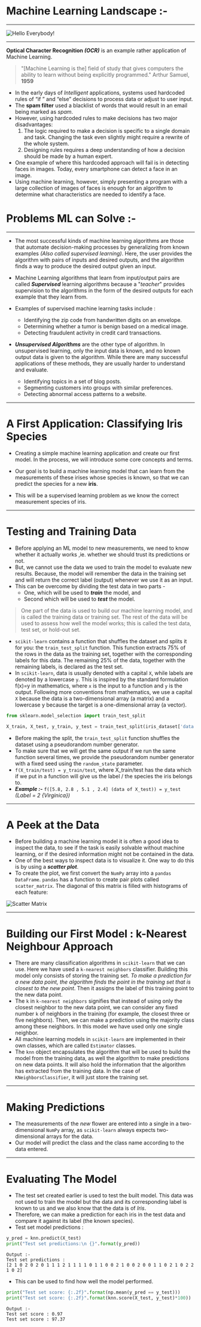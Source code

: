 # Machine Learning Landscape :-

---
![Hello Everybody!](Images/helloworld.png)

---

**Optical Character Recognition _(OCR)_** is an example rather application of Machine Learning.

> "[Machine Learning is the] field of study that gives computers the ability to learn without being explicitly programmed."
> Arthur Samuel, **1959**

- In the early days of _Intelligent_ applications, systems used hardcoded rules of “if ” and “else” decisions to process data or adjust to user input.
- The **spam filter** used a blacklist of words that would result in an email being marked as _spam_.
- However, using hardcoded rules to make decisions has two major disadvantages:
  1. The logic required to make a decision is specific to a single domain and task. Changing the task even slightly might require a rewrite of the whole system.
  2. Designing rules requires a deep understanding of how a decision should be made by a human expert.
- One example of where this hardcoded approach will fail is in detecting faces in images. Today, every smartphone can detect a face in an image.
- Using machine learning, however, simply presenting a program with a large collection of images of faces is enough for an algorithm to determine what characteristics are needed to identify a face.

# Problems ML can Solve :-

---

- The most successful kinds of machine learning algorithms are those that automate decision-making processes by generalizing from known examples _(Also called supervised learning)_. Here, the user provides the algorithm with pairs of inputs and desired outputs, and the algorithm finds a way to produce the desired output given an input.
- Machine Learning algorithms that learn from input/output pairs are called **_Supervised_** learning algorithms because a "_teacher_" provides supervision to the algorithms in the form of the desired outputs for each example that they learn from.

- Examples of supervised machine learning tasks include :
  - Identifying the zip code from handwritten digits on an envelope.
  - Determining whether a tumor is benign based on a medical image.
  - Detecting fraudulent activity in credit card transactions.

- **_Unsupervised Algorithms_** are the other type of algorithm. In unsupervised learning, only the input data is known, and no known output data is given to the algorithm. While there are many successful applications of these methods, they are usually harder to understand and evaluate.
  - Identifying topics in a set of blog posts.
  - Segmenting customers into groups with similar preferences.
  - Detecting abnormal access patterns to a website.

---
# A First Application: Classifying Iris Species

- Creating a simple machine learning application and create our first model. In the process, we will introduce some core concepts and terms.

- Our goal is to build a machine learning model that can learn from the measurements of these irises whose species is known, so that we can predict the species for a new **iris**.
- This will be a supervised learning problem as we know the correct measurement species of iris.
---
# Testing and Training Data

- Before applying an ML model to new measurements, we need to know whether it actually works ,ie. whether we should trust its predictions or not.
- But, we cannot use the data we used to train the model to evaluate new results. Because, the model will remember the data in the training set and will return the correct label (output) whenever we use it as an input.
- This can be overcome by dividing the test data in two parts -
  - One, which will be used to **_train_** the model, and
  - Second which will be used to **_test_** the model.

> One part of the data is used to build our machine learning model, and is called the training data or training set. The rest of the data will be used to assess how well the model works; this is called the test data, test set, or hold-out set.

- `scikit-learn` contains a function that shuffles the dataset and splits it for you: the `train_test_split` function. This function extracts 75% of the rows in the data as the training set, together with the corresponding labels for this data. The remaining 25% of the data, together with the remaining labels, is declared as the test set.
- In `scikit-learn`, data is usually denoted with a capital `X`, while labels are denoted by a lowercase `y`. This is inspired by the standard formulation f(x)=y in mathematics, where `x` is the input to a function and `y` is the output. Following more conventions from mathematics, we use a capital `X` because the data is a two-dimensional array (a matrix) and a lowercase y because the target is a one-dimensional array (a vector).

```Python
from sklearn.model_selection import train_test_split

X_train, X_test, y_train, y_test = train_test_split(iris_dataset['data'], iris_dataset['target'], random_state=0)
```

- Before making the split, the `train_test_split` function shuffles the dataset using a pseudorandom number generator.
- To make sure that we will get the same output if we run the same function several times, we provide the pseudorandom number generator with a fixed seed using the `random_state` parameter.
- `f(X_train/test) = y_train/test`, where X_train/test has the data which if we put in a function will give us the label / the species the iris belongs to.
- **_Example :-_** `f([5.8, 2.8 , 5.1 , 2.4] (data of X_test)) = y_test` _(Label = 2 {Virginica})_
---
# A Peek at the Data

- Before building a machine learning model it is often a good idea to inspect the data, to see if the task is easily solvable without machine learning, or if the desired information might not be contained in the data.
- One of the best ways to inspect data is to visualize it. One way to do this is by using a **_scatter plot_**.
- To create the plot, we first convert the `NumPy` array into a `pandas DataFrame`. `pandas` has a function to create pair plots called `scatter_matrix`. The diagonal of this matrix is filled with histograms of each feature:

![Scatter Matrix](<Images/Introduction%20to%20Machine%20Learning%20with%20Python%20-%20Adobe%20Acrobat%20Pro%20DC%20(32-bit).jpg>)

---
# Building our First Model : k-Nearest Neighbour Approach

- There are many classification algorithms in `scikit-learn` that we can use. Here we have used a `k-nearest neighbors` classifier. Building this model only consists of storing the training set. _To make a prediction for a new data point, the algorithm finds the point in the training set that is closest to the new point_. Then it assigns the label of this training point to the new data point.
- The `k` in `k-nearest neighbors` signifies that instead of using only the closest neighbor to the new data point, we can consider any fixed number `k` of neighbors in the training (for example, the closest three or five neighbors). Then, we can make a prediction using the majority class among these neighbors. In this model we have used only one single neighbor.
- All machine learning models in `scikit-learn` are implemented in their own classes, which are called `Estimator` classes.
- The `knn` object encapsulates the algorithm that will be used to build the model from the training data, as well the algorithm to make predictions on new data points. It will also hold the information that the algorithm has extracted from the training data. In the case of `KNeighborsClassifier`, it will just store the training set.
---

# Making Predictions 

- The measurements of the *new* flower are entered into a single in a two-dimensional `NumPy` array, as `scikit-learn` always expects two-dimensional arrays for the data. 
- Our model will predict the class and the class name according to the data entered.

---

# Evaluating The Model

- The test set created earlier is used to test the built model. This data was not used to train the model but the data and its corresponding label is known to us and we also know that the data is of *Iris*.
- Therefore, we can make a prediction for each iris in the test data and compare it against its label (the known species).
- Test set model predictions :
```Python
y_pred = knn.predict(X_test)
print("Test set predictions:\n {}".format(y_pred))
```
```Terminal
Output :- 
Test set predictions :
[2 1 0 2 0 2 0 1 1 1 2 1 1 1 1 0 1 1 0 0 2 1 0 0 2 0 0 1 1 0 2 1 0 2 2 1 0 2]
```

- This can be used to find how well the model performed.

```Python 
print("Test set score: {:.2f}".format(np.mean(y_pred == y_test)))
print("Test set score: {:.2f}".format(knn.score(X_test, y_test)*100))
``` 

```Terminal
Output :-
Test set score : 0.97
Test set score : 97.37
```